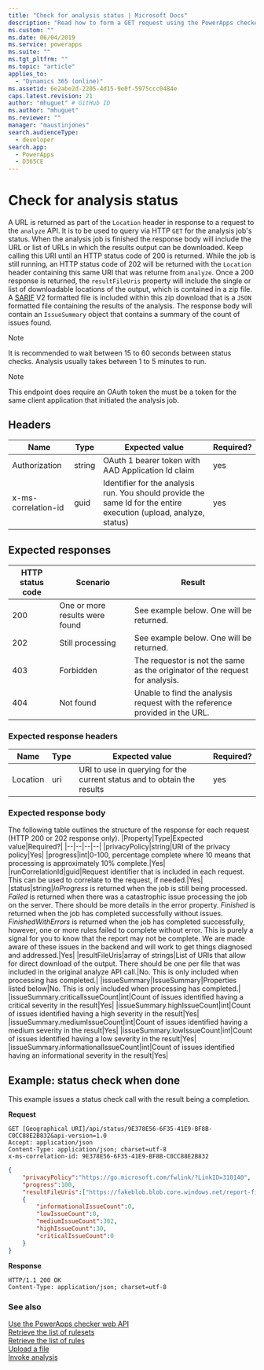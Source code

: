 ```yaml
---
title: "Check for analysis status | Microsoft Docs"
description: "Read how to form a GET request using the PowerApps checker web API to check the status of an analysis request job"
ms.custom: ""
ms.date: 06/04/2019
ms.service: powerapps
ms.suite: ""
ms.tgt_pltfrm: ""
ms.topic: "article"
applies_to: 
  - "Dynamics 365 (online)"
ms.assetid: 6e2abe2d-2205-4d15-9e0f-5975ccc0484e
caps.latest.revision: 21
author: "mhuguet" # GitHub ID
ms.author: "mhuguet"
ms.reviewer: ""
manager: "maustinjones"
search.audienceType: 
  - developer
search.app: 
  - PowerApps
  - D365CE
---
```


# Check for analysis status

A URL is returned as part of the `Location` header in response to a request to the `analyze` API. It is to be used to query via HTTP `GET` for the analysis job's status. When the analysis job is finished the response body will include the URL or list of URLs in which the results output can be downloaded. Keep calling this URI until an HTTP status code of 200 is returned. While the job is still running, an HTTP status code of 202 will be returned with the `Location` header containing this same URI that was returne from `analyze`. Once a 200 response is returned, the `resultFileUris` property will include the single or list of downloadable locations of the output, which is contained in a zip file. A [SARIF](https://sarifweb.azurewebsites.net) V2 formatted file is included within this zip download that is a `JSON` formatted file containing the results of the analysis. The response body will contain an `IssueSummary` object that contains a summary of the count of issues found.

> [!NOTE]
>  It is recommended to wait between 15 to 60 seconds between status checks. Analysis usually takes between 1 to 5 minutes to run.

> [!NOTE]
>  This endpoint does require an OAuth token the must be a token for the same client application that initiated the analysis job.

<a name="bkmk_headers"></a>

## Headers
|Name|Type|Expected value|Required?|
|--|--|--|--|
|Authorization|string|OAuth 1 bearer token with AAD Application Id claim|yes|
|x-ms-correlation-id|guid|Identifier for the analysis run. You should provide the same Id for the entire execution (upload, analyze, status)|yes|

<a name="bkmk_responses"></a>

## Expected responses
|HTTP status code|Scenario|Result|
|--|--|--|
|200|One or more results were found|See example below. One will be returned.|
|202|Still processing|See example below. One will be returned.|
|403|Forbidden|The requestor is not the same as the originator of the request for analysis.|
|404|Not found|Unable to find the analysis request with the reference provided in the URL.|

### Expected response headers
|Name|Type|Expected value|Required?|
|--|--|--|--|
|Location|uri|URI to use in querying for the current status and to obtain the results|yes|

### Expected response body
The following table outlines the structure of the response for each request (HTTP 200 or 202 response only).
|Property|Type|Expected value|Required?|
|--|--|--|--|
|privacyPolicy|string|URI of the privacy policy|Yes|
|progress|int|0-100, percentage complete where 10 means that processing is approximately 10% complete.|Yes|
|runCorrelationId|guid|Request identifier that is included in each request. This can be used to correlate to the request, if needed.|Yes|
|status|string|_InProgress_ is returned when the job is still being processed. _Failed_ is returned when there was a catastrophic issue processing the job on the server. There should be more details in the error property. _Finished_ is returned when the job has completed successfully without issues. _FinishedWithErrors_ is returned when the job has completed successfully, however, one or more rules failed to complete without error. This is purely a signal for you to know that the report may not be complete. We are made aware of these issues in the backend and will work to get things diagnosed and addressed.|Yes|
|resultFileUris|array of strings|List of URIs that allow for direct download of the output. There should be one per file that was included in the original analyze API call.|No. This is only included when processing has completed.|
|issueSummary|IssueSummary|Properties listed below|No. This is only included when processing has completed.|
|issueSummary.criticalIssueCount|int|Count of issues identified having a critical severity in the result|Yes|
|issueSummary.highIssueCount|int|Count of issues identified having a high severity in the result|Yes|
|issueSummary.mediumIssueCount|int|Count of issues identified having a medium severity in the result|Yes|
|issueSummary.lowIssueCount|int|Count of issues identified having a low severity in the result|Yes|
|issueSummary.informationalIssueCount|int|Count of issues identified having an informational severity in the result|Yes|

<a name="bkmk_checkStatusDone"></a>

## Example: status check when done

This example issues a status check call with the result being a completion.

**Request**
```http
GET [Geographical URI]/api/status/9E378E56-6F35-41E9-BF8B-C0CC88E2B832&api-version=1.0
Accept: application/json
Content-Type: application/json; charset=utf-8
x-ms-correlation-id: 9E378E56-6F35-41E9-BF8B-C0CC88E2B832
```

```json
{
    "privacyPolicy":"https://go.microsoft.com/fwlink/?LinkID=310140",
    "progress":100,
    "resultFileUris":["https://fakeblob.blob.core.windows.net/report-files/mySolution.zip?sv=2017-11-09&sr=b&sig=xyz&se=2019-06-11T20%3A27%3A59Z&sp=rd"],"runCorrelationId":"9E378E56-6F35-41E9-BF8B-C0CC88E2B832","status":"Finished","issueSummary":
    {
        "informationalIssueCount":0,
        "lowIssueCount":0,
        "mediumIssueCount":302,
        "highIssueCount":30,
        "criticalIssueCount":0
    }
}
```

**Response**
```http
HTTP/1.1 200 OK
Content-Type: application/json; charset=utf-8
```


### See also

[Use the PowerApps checker web API](overview.md)<br />
[Retrieve the list of rulesets](retrieve-rulesets.md)<br />
[Retrieve the list of rules](retrieve-rules.md)<br />
[Upload a file](upload-file.md)<br />
[Invoke analysis](analyze.md)<br />
